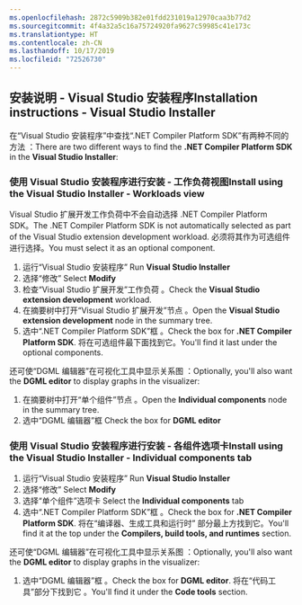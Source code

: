 ```yaml
---
ms.openlocfilehash: 2872c5909b382e01fdd231019a12970caa3b77d2
ms.sourcegitcommit: 4f4a32a5c16a75724920fa9627c59985c41e173c
ms.translationtype: HT
ms.contentlocale: zh-CN
ms.lasthandoff: 10/17/2019
ms.locfileid: "72526730"
---
```

## <a name="installation-instructions---visual-studio-installer"></a><span data-ttu-id="e9f62-101">安装说明 - Visual Studio 安装程序</span><span class="sxs-lookup"><span data-stu-id="e9f62-101">Installation instructions - Visual Studio Installer</span></span>

<span data-ttu-id="e9f62-102">在“Visual Studio 安装程序”中查找“.NET Compiler Platform SDK”有两种不同的方法   ：</span><span class="sxs-lookup"><span data-stu-id="e9f62-102">There are two different ways to find the **.NET Compiler Platform SDK** in the **Visual Studio Installer**:</span></span>

### <a name="install-using-the-visual-studio-installer---workloads-view"></a><span data-ttu-id="e9f62-103">使用 Visual Studio 安装程序进行安装 - 工作负荷视图</span><span class="sxs-lookup"><span data-stu-id="e9f62-103">Install using the Visual Studio Installer - Workloads view</span></span>

<span data-ttu-id="e9f62-104">Visual Studio 扩展开发工作负荷中不会自动选择 .NET Compiler Platform SDK。</span><span class="sxs-lookup"><span data-stu-id="e9f62-104">The .NET Compiler Platform SDK is not automatically selected as part of the Visual Studio extension development workload.</span></span> <span data-ttu-id="e9f62-105">必须将其作为可选组件进行选择。</span><span class="sxs-lookup"><span data-stu-id="e9f62-105">You must select it as an optional component.</span></span>

1. <span data-ttu-id="e9f62-106">运行“Visual Studio 安装程序” </span><span class="sxs-lookup"><span data-stu-id="e9f62-106">Run **Visual Studio Installer**</span></span>
1. <span data-ttu-id="e9f62-107">选择“修改” </span><span class="sxs-lookup"><span data-stu-id="e9f62-107">Select **Modify**</span></span>
1. <span data-ttu-id="e9f62-108">检查“Visual Studio 扩展开发”工作负荷  。</span><span class="sxs-lookup"><span data-stu-id="e9f62-108">Check the **Visual Studio extension development** workload.</span></span>
1. <span data-ttu-id="e9f62-109">在摘要树中打开“Visual Studio 扩展开发”节点  。</span><span class="sxs-lookup"><span data-stu-id="e9f62-109">Open the **Visual Studio extension development** node in the summary tree.</span></span>
1. <span data-ttu-id="e9f62-110">选中“.NET Compiler Platform SDK”框  。</span><span class="sxs-lookup"><span data-stu-id="e9f62-110">Check the box for **.NET Compiler Platform SDK**.</span></span> <span data-ttu-id="e9f62-111">将在可选组件最下面找到它。</span><span class="sxs-lookup"><span data-stu-id="e9f62-111">You'll find it last under the optional components.</span></span>

<span data-ttu-id="e9f62-112">还可使“DGML 编辑器”在可视化工具中显示关系图  ：</span><span class="sxs-lookup"><span data-stu-id="e9f62-112">Optionally, you'll also want the **DGML editor** to display graphs in the visualizer:</span></span>

1. <span data-ttu-id="e9f62-113">在摘要树中打开“单个组件”节点  。</span><span class="sxs-lookup"><span data-stu-id="e9f62-113">Open the **Individual components** node in the summary tree.</span></span>
1. <span data-ttu-id="e9f62-114">选中“DGML 编辑器”框 </span><span class="sxs-lookup"><span data-stu-id="e9f62-114">Check the box for **DGML editor**</span></span>

### <a name="install-using-the-visual-studio-installer---individual-components-tab"></a><span data-ttu-id="e9f62-115">使用 Visual Studio 安装程序进行安装 - 各组件选项卡</span><span class="sxs-lookup"><span data-stu-id="e9f62-115">Install using the Visual Studio Installer - Individual components tab</span></span>

1. <span data-ttu-id="e9f62-116">运行“Visual Studio 安装程序” </span><span class="sxs-lookup"><span data-stu-id="e9f62-116">Run **Visual Studio Installer**</span></span>
1. <span data-ttu-id="e9f62-117">选择“修改” </span><span class="sxs-lookup"><span data-stu-id="e9f62-117">Select **Modify**</span></span>
1. <span data-ttu-id="e9f62-118">选择“单个组件”选项卡 </span><span class="sxs-lookup"><span data-stu-id="e9f62-118">Select the **Individual components** tab</span></span>
1. <span data-ttu-id="e9f62-119">选中“.NET Compiler Platform SDK”框  。</span><span class="sxs-lookup"><span data-stu-id="e9f62-119">Check the box for **.NET Compiler Platform SDK**.</span></span> <span data-ttu-id="e9f62-120">将在“编译器、生成工具和运行时”  部分最上方找到它。</span><span class="sxs-lookup"><span data-stu-id="e9f62-120">You'll find it at the top under the **Compilers, build tools, and runtimes** section.</span></span>

<span data-ttu-id="e9f62-121">还可使“DGML 编辑器”在可视化工具中显示关系图  ：</span><span class="sxs-lookup"><span data-stu-id="e9f62-121">Optionally, you'll also want the **DGML editor** to display graphs in the visualizer:</span></span>

1. <span data-ttu-id="e9f62-122">选中“DGML 编辑器”框  。</span><span class="sxs-lookup"><span data-stu-id="e9f62-122">Check the box for **DGML editor**.</span></span> <span data-ttu-id="e9f62-123">将在“代码工具”部分下找到它  。</span><span class="sxs-lookup"><span data-stu-id="e9f62-123">You'll find it under the **Code tools** section.</span></span>
